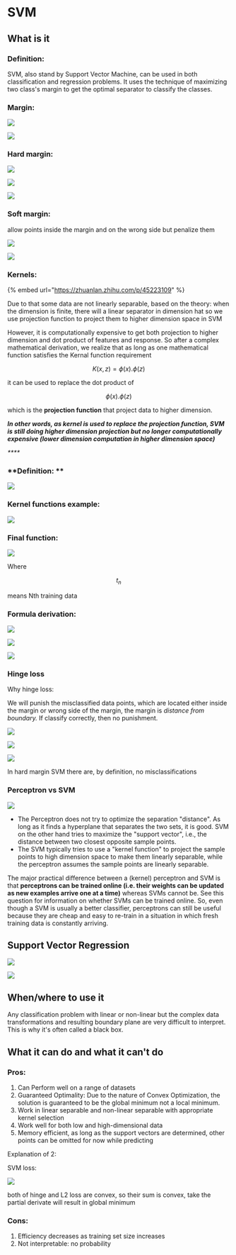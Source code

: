 # SVM

## What is it&#x20;

### Definition:

SVM, also stand by Support Vector Machine, can be used in both classification and regression problems. It uses the technique of maximizing two class's margin to get the optimal separator to classify the classes.

### Margin:

![](<.gitbook/assets/image (24).png>)

![](<.gitbook/assets/image (23).png>)

### Hard margin:

![](<.gitbook/assets/image (25).png>)

![](<.gitbook/assets/image (26).png>)

![](<.gitbook/assets/image (27).png>)

### Soft margin:

allow points inside the margin and on the wrong side but penalize them

![](<.gitbook/assets/image (28).png>)

![](<.gitbook/assets/image (29).png>)

### Kernels:

{% embed url="https://zhuanlan.zhihu.com/p/45223109" %}

Due to that some data are not linearly separable, based on the theory: when the dimension is finite, there will a linear separator in dimension hat so we use projection function to project them to higher dimension space in SVM

However, it is computationally expensive to get both projection to higher dimension and dot product of features and response. So after a complex mathematical derivation, we realize that as long as one mathematical function satisfies the Kernal function requirement

$$
K(x,z) = \phi(x).\phi(z)
$$

it can be used to replace the dot product of&#x20;

$$
\phi(x).\phi(z)
$$

&#x20;which is the **projection function** that project data to higher dimension.&#x20;



_**In other words, as kernel is used to replace the projection function, SVM is still doing higher dimension projection but no longer computationally expensive (lower dimension computation in higher dimension space)**_

_****_

### **Definition: **

![](<.gitbook/assets/image (30).png>)

### **Kernel functions example:**

![](<.gitbook/assets/image (31).png>)

### **Final function:**

![](<.gitbook/assets/image (32).png>)

Where

$$
t_n
$$

means Nth training data

### **Formula derivation:**

![](<.gitbook/assets/image (35).png>)

![](<.gitbook/assets/image (34).png>)

![](<.gitbook/assets/image (33).png>)

### Hinge loss

Why hinge loss:

We will punish the misclassified data points, which are located either inside the margin or wrong side of the margin, the margin is _distance from boundary._ If classify correctly, then no punishment.

![](<.gitbook/assets/image (39).png>)

![](<.gitbook/assets/image (40).png>)

![](<.gitbook/assets/image (41).png>)

In hard margin SVM there are, by definition, no misclassifications

### Perceptron vs SVM

![](<.gitbook/assets/image (42).png>)

* The Perceptron does not try to optimize the separation "distance". As long as it finds a hyperplane that separates the two sets, it is good. SVM on the other hand tries to maximize the "support vector", i.e., the distance between two closest opposite sample points.
* The SVM typically tries to use a "kernel function" to project the sample points to high dimension space to make them linearly separable, while the perceptron assumes the sample points are linearly separable.

The major practical difference between a (kernel) perceptron and SVM is that **perceptrons can be trained online (i.e. their weights can be updated as new examples arrive one at a time)** whereas SVMs cannot be. See this question for information on whether SVMs can be trained online. So, even though a SVM is usually a better classifier, perceptrons can still be useful because they are cheap and easy to re-train in a situation in which fresh training data is constantly arriving.

## Support Vector Regression

![](<.gitbook/assets/image (36).png>)

![](<.gitbook/assets/image (37).png>)



###

## When/where to use it&#x20;

Any classification problem with linear or non-linear but the complex data transformations and resulting boundary plane are very difficult to interpret. This is why it's often called a black box.

## What it can do and what it can't do



### Pros:&#x20;

1. Can Perform well on a range of datasets&#x20;
2. Guaranteed Optimality: Due to the nature of Convex Optimization, the solution is guaranteed to be the global minimum not a local minimum.
3. Work in linear separable and non-linear separable with appropriate kernel selection
4. Work well for both low and high-dimensional data&#x20;
5. Memory efficient, as long as the support vectors are determined, other points can be omitted for now while predicting

Explanation of 2:

SVM loss:

![](<.gitbook/assets/image (38).png>)

both of hinge and L2 loss are convex, so their sum is convex, take the partial derivate will result in global minimum

### Cons:&#x20;

1. Efficiency decreases as training set size increases&#x20;
2. Not interpretable: no probability
